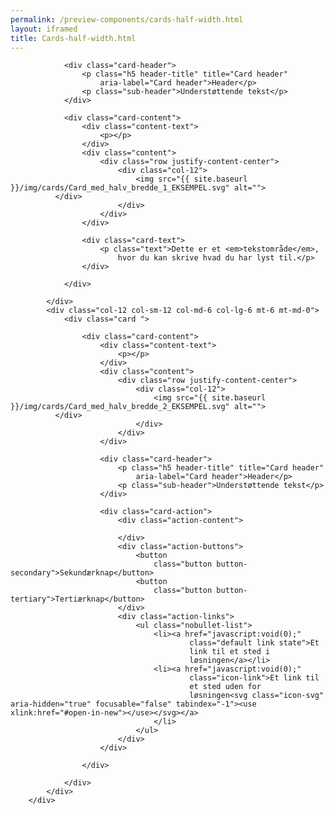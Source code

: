 ```yaml
--- 
permalink: /preview-components/cards-half-width.html
layout: iframed 
title: Cards-half-width.html
---
```

<div class="container">
    <div class="row">
        <div class="col-12 col-sm-12 col-md-6 col-lg-6">
            <div class="card ">

                <div class="card-header">
                    <p class="h5 header-title" title="Card header"
                        aria-label="Card header">Header</p>
                    <p class="sub-header">Understøttende tekst</p>
                </div>

                <div class="card-content">
                    <div class="content-text">
                        <p></p>
                    </div>
                    <div class="content">
                        <div class="row justify-content-center">
                            <div class="col-12">
                                <img src="{{ site.baseurl }}/img/cards/Card_med_halv_bredde_1_EKSEMPEL.svg" alt="">
              </div>
                            </div>
                        </div>
                    </div>

                    <div class="card-text">
                        <p class="text">Dette er et <em>tekstområde</em>,
                            hvor du kan skrive hvad du har lyst til.</p>
                    </div>

                </div>

            </div>
            <div class="col-12 col-sm-12 col-md-6 col-lg-6 mt-6 mt-md-0">
                <div class="card ">

                    <div class="card-content">
                        <div class="content-text">
                            <p></p>
                        </div>
                        <div class="content">
                            <div class="row justify-content-center">
                                <div class="col-12">
                                    <img src="{{ site.baseurl }}/img/cards/Card_med_halv_bredde_2_EKSEMPEL.svg" alt="">
              </div>
                                </div>
                            </div>
                        </div>

                        <div class="card-header">
                            <p class="h5 header-title" title="Card header"
                                aria-label="Card header">Header</p>
                            <p class="sub-header">Understøttende tekst</p>
                        </div>

                        <div class="card-action">
                            <div class="action-content">

                            </div>
                            <div class="action-buttons">
                                <button
                                    class="button button-secondary">Sekundærknap</button>
                                <button
                                    class="button button-tertiary">Tertiærknap</button>
                            </div>
                            <div class="action-links">
                                <ul class="nobullet-list">
                                    <li><a href="javascript:void(0);"
                                            class="default link state">Et
                                            link til et sted i
                                            løsningen</a></li>
                                    <li><a href="javascript:void(0);"
                                            class="icon-link">Et link til
                                            et sted uden for
                                            løsningen<svg class="icon-svg" aria-hidden="true" focusable="false" tabindex="-1"><use xlink:href="#open-in-new"></use></svg></a>
                                    </li>
                                </ul>
                            </div>
                        </div>

                    </div>

                </div>
            </div>
        </div>